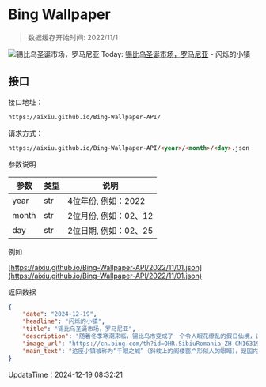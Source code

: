 # Bing Wallpaper

> 数据缓存开始时间: 2022/11/1

![锡比乌圣诞市场，罗马尼亚](https://cn.bing.com/th?id=OHR.SibiuRomania_ZH-CN1631942857_1920x1080.webp)
Today: [锡比乌圣诞市场，罗马尼亚](https://cn.bing.com/th?id=OHR.SibiuRomania_ZH-CN1631942857_1920x1080.webp) - 闪烁的小镇

## 接口

接口地址：

```html
https://aixiu.github.io/Bing-Wallpaper-API/
```

请求方式：

```html
https://aixiu.github.io/Bing-Wallpaper-API/<year>/<month>/<day>.json
```

参数说明

| 参数 | 类型 | 说明 |
| - | - | - |
| year | str | 4位年份, 例如：2022 |
| month | str | 2位月份, 例如：02、12 |
| day | str | 2位日期, 例如：02、25 |

例如

[https://aixiu.github.io/Bing-Wallpaper-API/2022/11/01.json](https://aixiu.github.io/Bing-Wallpaper-API/2022/11/01.json)

返回数据

```json
{
    "date": "2024-12-19",
    "headline": "闪烁的小镇",
    "title": "锡比乌圣诞市场，罗马尼亚",
    "description": "随着冬季寒潮来临，锡比乌市变成了一个令人眼花缭乱的假日仙境，这里有罗马尼亚最受欢迎的圣诞市场之一。锡比乌圣诞市场从11月底到1月初在中央广场举行。在今天的图片中，一串串闪闪发光的灯悬挂在广场上，形成了一个雨棚，使鹅卵石街道沐浴在温暖的节日光芒中。那里还有一棵灯火辉煌的圣诞树，周围是迷人的木屋，售卖各种各样的东西，不仅有手工制作的装饰品，还有当地制作的点心，比如罗马尼亚传统甜面包，芳香的热葡萄酒，还有撒上盐的热脆饼。",
    "image_url": "https://cn.bing.com/th?id=OHR.SibiuRomania_ZH-CN1631942857_1920x1080.webp",
    "main_text": "这座小镇被称为“千眼之城”（斜坡上的阁楼窗户形似人的眼睛），是国内外游客的著名旅游目的地。"
}
```

UpdataTime：2024-12-19 08:32:21

